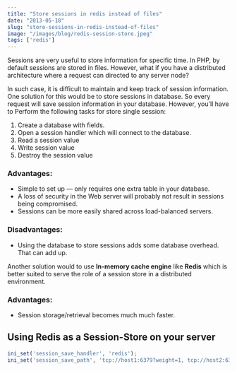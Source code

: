 ```yaml
---
title: "Store sessions in redis instead of files"
date: "2013-05-18"
slug: "store-sessions-in-redis-instead-of-files"
image: "/images/blog/redis-session-store.jpeg"
tags: ['redis']
---
```


Sessions are very useful to store information for specific time. In PHP, by default sessions are stored in files. However, what if you have a distributed architecture where a request can directed to any server node?<!-- more -->

In such case, it is difficult to maintain and keep track of session information. One solution for this would be to store sessions in database. So every request will save session information in your database. However, you'll have to Perform the following tasks for store single session:

 1. Create a database with fields.
 2. Open a session handler which will connect to the database.
 3. Read a session value
 4. Write session value
 5. Destroy the session value

### Advantages:

 - Simple to set up — only requires one extra table in your database.
 - A loss of security in the Web server will probably not result in sessions being compromised.
 - Sessions can be more easily shared across load-balanced servers.

### Disadvantages:

 - Using the database to store sessions adds some database overhead. That can add up.


Another solution would to use **In-memory cache engine** like **Redis** which is better suited to serve the role of a session store in a distributed environment.

### Advantages:

 - Session storage/retrieval becomes much much faster.

## Using Redis as a Session-Store on your server

``` php
ini_set('session_save_handler', 'redis');
ini_set('session_save_path', 'tcp://host1:6379?weight=1, tcp://host2:6379?weight=2');
```
